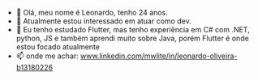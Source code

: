 - 👋 Olá, meu nome é Leonardo, tenho 24 anos.
- 👀 Atualmente estou interessado em atuar como dev.
- 🌱 Eu tenho estudado Flutter, mas tenho experiência em C# com .NET, python, JS e também aprendi muito sobre Java, porém Flutter é onde estou focado atualmente
- 📫 onde me achar: www.linkedin.com/mwlite/in/leonardo-oliveira-b13180226
